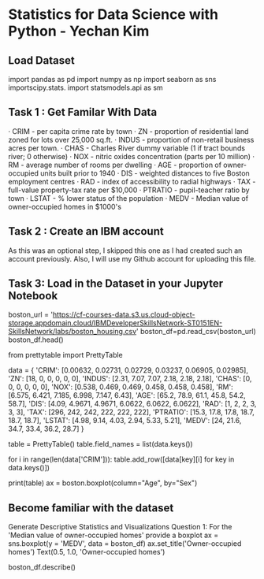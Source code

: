# Statistics for Data Science with Python - Yechan Kim
## Load Dataset
import pandas as pd
import numpy as np
import seaborn as sns
importscipy.stats.
import statsmodels.api as sm

## Task 1 : Get Familar With Data
· CRIM - per capita crime rate by town
· ZN - proportion of residential land zoned for lots over 25,000 sq.ft.
· INDUS - proportion of non-retail business acres per town.
· CHAS - Charles River dummy variable (1 if tract bounds river; 0 otherwise)
· NOX - nitric oxides concentration (parts per 10 million)
· RM - average number of rooms per dwelling
· AGE - proportion of owner-occupied units built prior to 1940
· DIS - weighted distances to five Boston employment centres
· RAD - index of accessibility to radial highways
· TAX - full-value property-tax rate per $10,000
· PTRATIO - pupil-teacher ratio by town
· LSTAT - % lower status of the population
· MEDV - Median value of owner-occupied homes in $1000's
## Task 2 : Create an IBM account
As this was an optional step, I skipped this one as I had created such an account previously. Also, I will use my Github account for uploading this file.
## Task 3: Load in the Dataset in your Jupyter Notebook
boston_url = 'https://cf-courses-data.s3.us.cloud-object-storage.appdomain.cloud/IBMDeveloperSkillsNetwork-ST0151EN-SkillsNetwork/labs/boston_housing.csv'
boston_df=pd.read_csv(boston_url)
boston_df.head()

from prettytable import PrettyTable

data = {
    'CRIM': [0.00632, 0.02731, 0.02729, 0.03237, 0.06905, 0.02985],
    'ZN': [18, 0, 0, 0, 0, 0],
    'INDUS': [2.31, 7.07, 7.07, 2.18, 2.18, 2.18],
    'CHAS': [0, 0, 0, 0, 0, 0],
    'NOX': [0.538, 0.469, 0.469, 0.458, 0.458, 0.458],
    'RM': [6.575, 6.421, 7.185, 6.998, 7.147, 6.43],
    'AGE': [65.2, 78.9, 61.1, 45.8, 54.2, 58.7],
    'DIS': [4.09, 4.9671, 4.9671, 6.0622, 6.0622, 6.0622],
    'RAD': [1, 2, 2, 3, 3, 3],
    'TAX': [296, 242, 242, 222, 222, 222],
    'PTRATIO': [15.3, 17.8, 17.8, 18.7, 18.7, 18.7],
    'LSTAT': [4.98, 9.14, 4.03, 2.94, 5.33, 5.21],
    'MEDV': [24, 21.6, 34.7, 33.4, 36.2, 28.7]
}

table = PrettyTable()
table.field_names = list(data.keys())

for i in range(len(data['CRIM'])):
    table.add_row([data[key][i] for key in data.keys()])

print(table)
ax = boston.boxplot(column="Age", by="Sex")


## Become familiar with the dataset


Generate Descriptive Statistics and Visualizations
Question 1: For the 'Median value of owner-occupied homes' provide a boxplot
ax = sns.boxplot(y = 'MEDV', data = boston_df)
ax.set_title('Owner-occupied homes')
Text(0.5, 1.0, 'Owner-occupied homes')

boston_df.describe()
